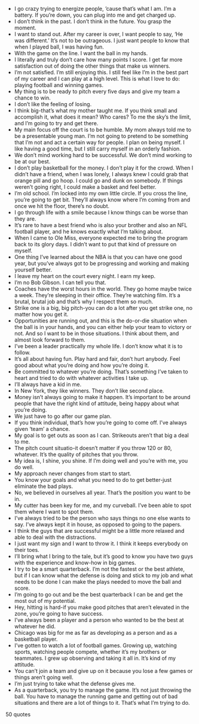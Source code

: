  - I go crazy trying to energize people, ’cause that’s what I am. I’m a battery. If you’re down, you can plug into me and get charged up.
 - I don’t think in the past. I don’t think in the future. You grasp the moment.
 - I want to stand out. After my career is over, I want people to say, ‘He was different.’ It’s not to be outrageous. I just want people to know that when I played ball, I was having fun.
 - With the game on the line. I want the ball in my hands.
 - I literally and truly don’t care how many points I score. I get far more satisfaction out of doing the other things that make us winners.
 - I’m not satisfied. I’m still enjoying this. I still feel like I’m in the best part of my career and I can play at a high level. This is what I love to do: playing football and winning games.
 - My thing is to be ready to pitch every five days and give my team a chance to win.
 - I don’t like the feeling of losing.
 - I think big-that’s what my mother taught me. If you think small and accomplish it, what does it mean? Who cares? To me the sky’s the limit, and I’m going to try and get there.
 - My main focus off the court is to be humble. My mom always told me to be a presentable young man. I’m not going to pretend to be something that I’m not and act a certain way for people. I plan on being myself. I like having a good time, but I still carry myself in an orderly fashion.
 - We don’t mind working hard to be successful. We don’t mind working to be at our best.
 - I don’t play basketball for the money. I don’t play it for the crowd. When I didn’t have a friend, when I was lonely, I always knew I could grab that orange pill and go hoop. I could go and dunk on somebody. If things weren’t going right, I could make a basket and feel better.
 - I’m old school. I’m locked into my own little circle. If you cross the line, you’re going to get bit. They’ll always know where I’m coming from and once we hit the floor, there’s no doubt.
 - I go through life with a smile because I know things can be worse than they are.
 - It’s rare to have a best friend who is also your brother and also an NFL football player, and he knows exactly what I’m talking about.
 - When I came to Ole Miss, everyone expected me to bring the program back to its glory days. I didn’t want to put that kind of pressure on myself.
 - One thing I’ve learned about the NBA is that you can have one good year, but you’ve always got to be progressing and working and making yourself better.
 - I leave my heart on the court every night. I earn my keep.
 - I’m no Bob Gibson. I can tell you that.
 - Coaches have the worst hours in the world. They go home maybe twice a week. They’re sleeping in their office. They’re watching film. It’s a brutal, brutal job and that’s why I respect them so much.
 - Strike one is a big, big pitch-you can do a lot after you get strike one, no matter how you get it.
 - Opportunities are running out, and this is the do-or-die situation when the ball is in your hands, and you can either help your team to victory or not. And so I want to be in those situations. I think about them, and almost look forward to them.
 - I’ve been a leader practically my whole life. I don’t know what it is to follow.
 - It’s all about having fun. Play hard and fair, don’t hurt anybody. Feel good about what you’re doing and how you’re doing it.
 - Be committed to whatever you’re doing. That’s something I’ve taken to heart and tried to do with whatever activities I take up.
 - I’ll always have a kid in me.
 - In New York, they like winners. They don’t like second place.
 - Money isn’t always going to make it happen. It’s important to be around people that have the right kind of attitude, being happy about what you’re doing.
 - We just have to go after our game plan.
 - If you think individual, that’s how you’re going to come off. I’ve always given ‘team’ a chance.
 - My goal is to get outs as soon as I can. Strikeouts aren’t that big a deal to me.
 - The pitch count situatio-it doesn’t matter if you throw 120 or 80, whatever. It’s the quality of pitches that you throw.
 - My idea is, I shine, you shine. If I’m doing well and you’re with me, you do well.
 - My approach never changes from start to start.
 - You know your goals and what you need to do to get better-just eliminate the bad plays.
 - No, we believed in ourselves all year. That’s the position you want to be in.
 - My cutter has been key for me, and my curveball. I’ve been able to spot them where I want to spot them.
 - I’ve always tried to be the person who says things no one else wants to say. I’ve always kept it in house, as opposed to going to the papers.
 - I think the guys that are successful might be a little more relaxed and able to deal with the distractions.
 - I just want my sign and I want to throw it. I think it keeps everybody on their toes.
 - I’ll bring what I bring to the tale, but it’s good to know you have two guys with the experience and know-how in big games.
 - I try to be a smart quarterback. I’m not the fastest or the best athlete, but if I can know what the defense is doing and stick to my job and what needs to be done I can make the plays needed to move the ball and score.
 - I’m going to go out and be the best quarterback I can be and get the most out of my potential.
 - Hey, hitting is hard-if you make good pitches that aren’t elevated in the zone, you’re going to have success.
 - I’ve always been a player and a person who wanted to be the best at whatever he did.
 - Chicago was big for me as far as developing as a person and as a basketball player.
 - I’ve gotten to watch a lot of football games. Growing up, watching sports, watching people compete, whether it’s my brothers or teammates. I grew up observing and taking it all in. It’s kind of my attitude.
 - You can’t join a team and give up on it because you lose a few games or things aren’t going well.
 - I’m just trying to take what the defense gives me.
 - As a quarterback, you try to manage the game. It’s not just throwing the ball. You have to manage the running game and getting out of bad situations and there are a lot of things to it. That’s what I’m trying to do.

50 quotes
